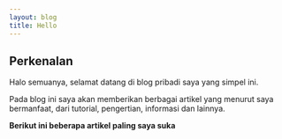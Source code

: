 ```yaml
---
layout: blog
title: Hello
---
```



## Perkenalan

Halo semuanya, selamat datang di blog pribadi saya yang simpel ini. 

Pada blog ini saya akan memberikan berbagai artikel yang menurut saya bermanfaat, dari tutorial, pengertian, informasi dan lainnya.

**Berikut ini beberapa artikel paling saya suka**